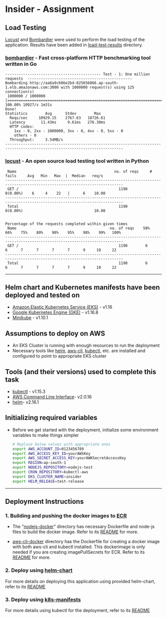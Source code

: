 # Insider - Assignment

## Load Testing

[Locust](https://locust.io/) and [Bombardier](https://github.com/codesenberg/bombardier) were used to perform the load testing of the application. Results have been added in [load-test-results](./load-test-results) directory.


### [bombardier](https://github.com/codesenberg/bombardier) - Fast cross-platform HTTP benchmarking tool written in Go

```
------------------------------------------- Test - 1: One million requests  -----------------------------------------------
Bombarding http://aa6a9c606e2bd-825656066.ap-south-1.elb.amazonaws.com:3000 with 1000000 request(s) using 125 connection(s)
 1000000 / 1000000 [================================================================================] 100.00% 10927/s 1m31s
Done!
Statistics        Avg      Stdev        Max
  Reqs/sec     10929.15    2767.63   18726.61
  Latency       11.43ms     9.61ms   276.30ms
  HTTP codes:
    1xx - 0, 2xx - 1000000, 3xx - 0, 4xx - 0, 5xx - 0
    others - 0
  Throughput:     3.54MB/s
---------------------------------------------------------------------------------------------------------------------------
```

### [locust](https://locust.io/) - An open source load testing tool written in Python

```
 Name                                            no. of reqs     # fails     Avg   Min   Max  |  Median   req/s
---------------------------------------------------------------------------------------------------------------------------
 GET /                                             1190           0(0.00%)    6     4    22   |      6    10.00
---------------------------------------------------------------------------------------------------------------------------
 Total                                             1190           0(0.00%)                                10.00


Percentage of the requests completed within given times   
 Name                                          no. of reqs    50%    66%    75%    80%    90%    95%    98%    99%   100%
---------------------------------------------------------------------------------------------------------------------------
 GET /                                             1190        6      6      7      7      7      7      9     10     22
---------------------------------------------------------------------------------------------------------------------------
 Total                                             1190        6      6      7      7      7      7      9     10     22

```

---

## Helm chart and Kubernetes manifests have been deployed and tested on

* [Amazon Elastic Kubernetes Service (EKS)](https://aws.amazon.com/eks/) - v1.16
* [Google Kubernetes Engine (GKE)](https://cloud.google.com/kubernetes-engine) - v1.16.8
* [Minikube](https://kubernetes.io/docs/tasks/tools/install-minikube/) - v1.10.1

## Assumptions to deploy on AWS

* An EKS Cluster is running with enough resources to run the deployment
* Necessary tools like [helm](https://v2.helm.sh/), [aws-cli](https://aws.amazon.com/cli/), [kubectl](https://kubernetes.io/docs/reference/kubectl/overview/), etc. are installed and configured to point to appropriate EKS cluster

## Tools (and their versions) used to complete this task

* [kubectl](https://kubernetes.io/docs/reference/kubectl/overview/) - v1.15.3
* [AWS Command Line Interface](https://aws.amazon.com/cli/)- v2.0.16
* [helm](https://v2.helm.sh/)- v2.16.1

## Initializing required variables

* Before we get started with the deployment, initialize some environment variables to make things simpler

    ```sh
    # Replace below values with appropriate ones
    export AWS_ACCOUNT_ID=0123456789
    export AWS_ACCESS_KEY_ID=yourAWSKey
    export AWS_SECRET_ACCESS_KEY=yourAWKSecretAccessKey
    export REGION=ap-south-1
    export NODEJS_REPOSITORY=nodejs-test
    export CRON_REPOSITORY=kubectl-aws
    export EKS_CLUSTER_NAME=insider
    export HELM_RELEASE=test-release

    ```

---

## Deployment Instructions

### 1. Building and pushing the docker images to [ECR](https://aws.amazon.com/ecr/)

* The "[nodejs-docker](./nodejs-docker)" directory has necessary Dockerfile and node-js files to build the docker image. Refer to its [README](./nodejs-docker/README.md) for more.

* [aws-cli-docker](./aws-cli-docker) directory has the Dockerfile for creating a docker image with both aws-cli and kubectl installed. This dockerimage is only needed if you are creating imagePullSecrets for ECR.  Refer to its [README](./aws-cli-docker/README.md) for more.

### 2. Deploy using [helm-chart](./helm-chart)

For more details on deploying this application using provided helm-chart, refer to its [README](./helm-chart/README.md)

### 3. Deploy using [k8s-manifests](./k8s-manifests)

For more details using kubectl for the deployment, refer to its [README](./k8s-manifests/README.md)
